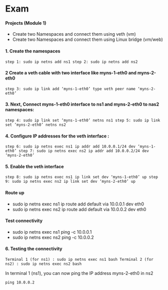 # Exam

#### Projects (Module 1)
- Create two Namespaces and connect them using veth (vm)
- Create two Namespaces and connect them using Linux bridge (vm/web)


#### 1. Create the namespaces
`
step 1: sudo ip netns add ns1
step 2: sudo ip netns add ns2
`

#### 2 Create a veth cable with two interface like myns-1-eth0 and myns-2-eth0
`
step 3: sudo ip link add ‘myns-1-eth0’ type veth peer name ‘myns-2-eth0’
`

#### 3. Next, Connect myns-1-eth0 interface to ns1 and myns-2-eth0 to nas2 namespaces:
`
step 4: sudo ip link set ‘myns-1-eth0’ netns ns1
step 5: sudo ip link set ‘myns-2-eth0’ netns ns2
`

#### 4. Configure IP addresses for the veth interface :

`
step 6: sudo ip netns exec ns1 ip addr add 10.0.0.1/24 dev ‘myns-1-eth0’
step 7: sudo ip netns exec ns2 ip addr add 10.0.0.2/24 dev ‘myns-2-eth0’
`
	
#### 5. Enable the veth interface
`
step 8: sudo ip netns exec ns1 ip link set dev ‘myns-1-eth0’ up
step 9: sudo ip netns exec ns2 ip link set dev ‘myns-2-eth0’ up
`

#### Route up
- sudo ip netns exec ns1 ip route add default via 10.0.0.1 dev eth0
- sudo ip netns exec ns2 ip route add default via 10.0.0.2 dev eth0

#### Test connectivity
- sudo ip netns exec ns1 ping -c 10.0.0.1
- sudo ip netns exec ns2 ping -c 10.0.0.2



#### 6. Testing the connectivity

`
Terminal 1 (for ns1) : sudo ip netns exec ns1 bash
Terminal 2 (for ns2) : sudo ip netns exec ns2 bash
`

In terminal 1 (ns1), you can now ping the IP address myns-2-eth0 in ns2

`ping 10.0.0.2`




